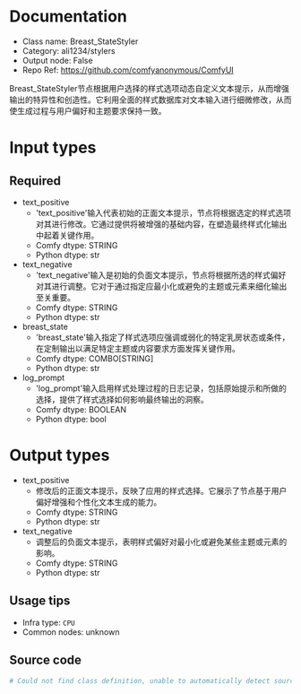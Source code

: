 
# Documentation
- Class name: Breast_StateStyler
- Category: ali1234/stylers
- Output node: False
- Repo Ref: https://github.com/comfyanonymous/ComfyUI

Breast_StateStyler节点根据用户选择的样式选项动态自定义文本提示，从而增强输出的特异性和创造性。它利用全面的样式数据库对文本输入进行细微修改，从而使生成过程与用户偏好和主题要求保持一致。

# Input types
## Required
- text_positive
    - 'text_positive'输入代表初始的正面文本提示，节点将根据选定的样式选项对其进行修改。它通过提供将被增强的基础内容，在塑造最终样式化输出中起着关键作用。
    - Comfy dtype: STRING
    - Python dtype: str
- text_negative
    - 'text_negative'输入是初始的负面文本提示，节点将根据所选的样式偏好对其进行调整。它对于通过指定应最小化或避免的主题或元素来细化输出至关重要。
    - Comfy dtype: STRING
    - Python dtype: str
- breast_state
    - 'breast_state'输入指定了样式选项应强调或弱化的特定乳房状态或条件，在定制输出以满足特定主题或内容要求方面发挥关键作用。
    - Comfy dtype: COMBO[STRING]
    - Python dtype: str
- log_prompt
    - 'log_prompt'输入启用样式处理过程的日志记录，包括原始提示和所做的选择，提供了样式选择如何影响最终输出的洞察。
    - Comfy dtype: BOOLEAN
    - Python dtype: bool

# Output types
- text_positive
    - 修改后的正面文本提示，反映了应用的样式选择。它展示了节点基于用户偏好增强和个性化文本生成的能力。
    - Comfy dtype: STRING
    - Python dtype: str
- text_negative
    - 调整后的负面文本提示，表明样式偏好对最小化或避免某些主题或元素的影响。
    - Comfy dtype: STRING
    - Python dtype: str


## Usage tips
- Infra type: `CPU`
- Common nodes: unknown


## Source code
```python
# Could not find class definition, unable to automatically detect source code
```
